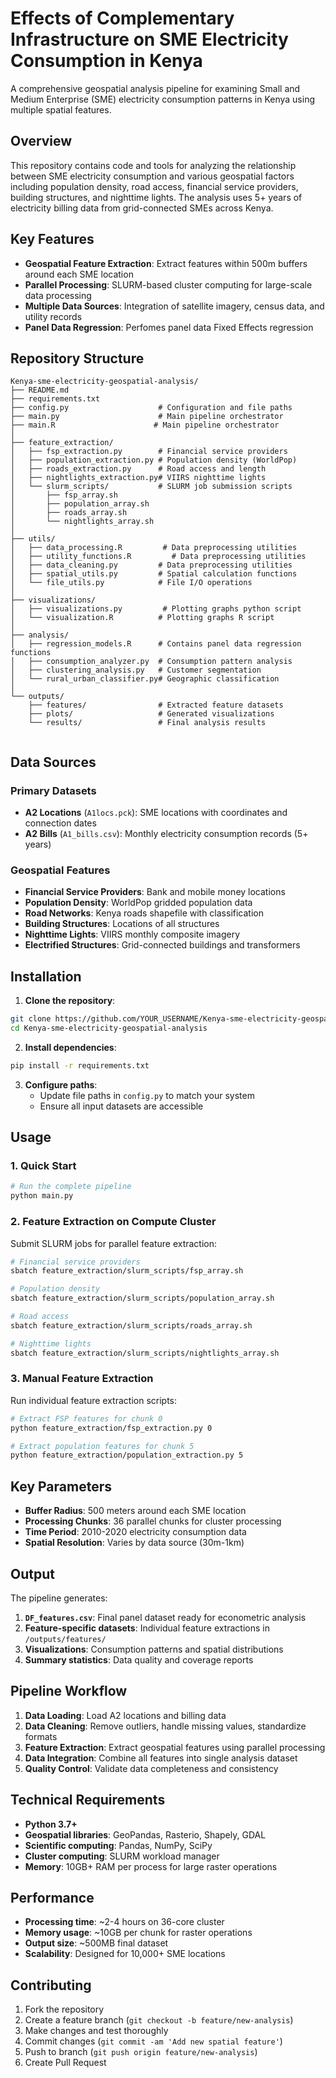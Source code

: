 # Effects of Complementary Infrastructure on SME Electricity Consumption in Kenya
A comprehensive geospatial analysis pipeline for examining Small and Medium Enterprise (SME) electricity consumption patterns in Kenya using multiple spatial features.

## Overview

This repository contains code and tools for analyzing the relationship between SME electricity consumption and various geospatial factors including population density, road access, financial service providers, building structures, and nighttime lights. The analysis uses 5+ years of electricity billing data from grid-connected SMEs across Kenya.

## Key Features

- **Geospatial Feature Extraction**: Extract features within 500m buffers around each SME location
- **Parallel Processing**: SLURM-based cluster computing for large-scale data processing
- **Multiple Data Sources**: Integration of satellite imagery, census data, and utility records
- **Panel Data Regression**: Perfomes panel data Fixed Effects regression

## Repository Structure

```
Kenya-sme-electricity-geospatial-analysis/
├── README.md
├── requirements.txt
├── config.py                    # Configuration and file paths
├── main.py                      # Main pipeline orchestrator
├── main.R                      # Main pipeline orchestrator
│
├── feature_extraction/
│   ├── fsp_extraction.py        # Financial service providers
│   ├── population_extraction.py # Population density (WorldPop)
│   ├── roads_extraction.py      # Road access and length
│   ├── nightlights_extraction.py# VIIRS nighttime lights
│   └── slurm_scripts/           # SLURM job submission scripts
│       ├── fsp_array.sh
│       ├── population_array.sh
│       ├── roads_array.sh
│       └── nightlights_array.sh
│ 
├── utils/
│   ├── data_processing.R         # Data preprocessing utilities
│   ├── utility_functions.R         # Data preprocessing utilities
│   ├── data_cleaning.py         # Data preprocessing utilities
│   ├── spatial_utils.py         # Spatial calculation functions
│   └── file_utils.py            # File I/O operations
│
├── visualizations/
│   ├── visualizations.py         # Plotting graphs python script
│   └── visualization.R          # Plotting graphs R script
│
├── analysis/
│   ├── regression_models.R      # Contains panel data regression functions
│   ├── consumption_analyzer.py  # Consumption pattern analysis
│   ├── clustering_analysis.py   # Customer segmentation
│   └── rural_urban_classifier.py# Geographic classification
│
└── outputs/
    ├── features/                # Extracted feature datasets
    ├── plots/                   # Generated visualizations
    └── results/                 # Final analysis results
    
```

## Data Sources

### Primary Datasets
- **A2 Locations** (`A1locs.pck`): SME locations with coordinates and connection dates
- **A2 Bills** (`A1_bills.csv`): Monthly electricity consumption records (5+ years)

### Geospatial Features
- **Financial Service Providers**: Bank and mobile money locations
- **Population Density**: WorldPop gridded population data
- **Road Networks**: Kenya roads shapefile with classification
- **Building Structures**: Locations of all structures
- **Nighttime Lights**: VIIRS monthly composite imagery
- **Electrified Structures**: Grid-connected buildings and transformers

## Installation

1. **Clone the repository**:
```bash
git clone https://github.com/YOUR_USERNAME/Kenya-sme-electricity-geospatial-analysis.git
cd Kenya-sme-electricity-geospatial-analysis
```

2. **Install dependencies**:
```bash
pip install -r requirements.txt
```

3. **Configure paths**:
   - Update file paths in `config.py` to match your system
   - Ensure all input datasets are accessible

## Usage

### 1. Quick Start
```bash
# Run the complete pipeline
python main.py
```

### 2. Feature Extraction on Compute Cluster

Submit SLURM jobs for parallel feature extraction:

```bash
# Financial service providers
sbatch feature_extraction/slurm_scripts/fsp_array.sh

# Population density  
sbatch feature_extraction/slurm_scripts/population_array.sh

# Road access
sbatch feature_extraction/slurm_scripts/roads_array.sh

# Nighttime lights
sbatch feature_extraction/slurm_scripts/nightlights_array.sh
```

### 3. Manual Feature Extraction

Run individual feature extraction scripts:

```bash
# Extract FSP features for chunk 0
python feature_extraction/fsp_extraction.py 0

# Extract population features for chunk 5
python feature_extraction/population_extraction.py 5
```

## Key Parameters

- **Buffer Radius**: 500 meters around each SME location
- **Processing Chunks**: 36 parallel chunks for cluster processing
- **Time Period**: 2010-2020 electricity consumption data
- **Spatial Resolution**: Varies by data source (30m-1km)

## Output

The pipeline generates:

1. **`DF_features.csv`**: Final panel dataset ready for econometric analysis
2. **Feature-specific datasets**: Individual feature extractions in `/outputs/features/`
3. **Visualizations**: Consumption patterns and spatial distributions
4. **Summary statistics**: Data quality and coverage reports

## Pipeline Workflow

1. **Data Loading**: Load A2 locations and billing data
2. **Data Cleaning**: Remove outliers, handle missing values, standardize formats
3. **Feature Extraction**: Extract geospatial features using parallel processing
4. **Data Integration**: Combine all features into single analysis dataset
5. **Quality Control**: Validate data completeness and consistency

## Technical Requirements

- **Python 3.7+**
- **Geospatial libraries**: GeoPandas, Rasterio, Shapely, GDAL
- **Scientific computing**: Pandas, NumPy, SciPy
- **Cluster computing**: SLURM workload manager
- **Memory**: 10GB+ RAM per process for large raster operations

## Performance

- **Processing time**: ~2-4 hours on 36-core cluster
- **Memory usage**: ~10GB per chunk for raster operations  
- **Output size**: ~500MB final dataset
- **Scalability**: Designed for 10,000+ SME locations

## Contributing

1. Fork the repository
2. Create a feature branch (`git checkout -b feature/new-analysis`)
3. Make changes and test thoroughly
4. Commit changes (`git commit -am 'Add new spatial feature'`)
5. Push to branch (`git push origin feature/new-analysis`)
6. Create Pull Request

